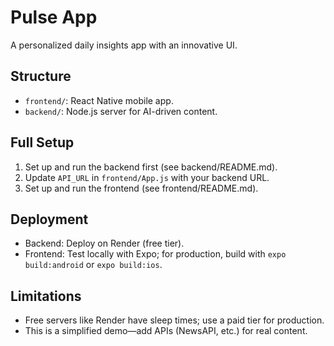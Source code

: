 # Pulse App

A personalized daily insights app with an innovative UI.

## Structure
- `frontend/`: React Native mobile app.
- `backend/`: Node.js server for AI-driven content.

## Full Setup
1. Set up and run the backend first (see backend/README.md).
2. Update `API_URL` in `frontend/App.js` with your backend URL.
3. Set up and run the frontend (see frontend/README.md).

## Deployment
- Backend: Deploy on Render (free tier).
- Frontend: Test locally with Expo; for production, build with `expo build:android` or `expo build:ios`.

## Limitations
- Free servers like Render have sleep times; use a paid tier for production.
- This is a simplified demo—add APIs (NewsAPI, etc.) for real content.